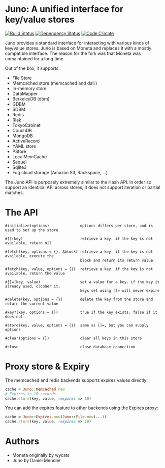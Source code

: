 Juno: A unified interface for key/value stores
================================================

[![Build Status](https://secure.travis-ci.org/minad/juno.png?branch=master)](http://travis-ci.org/minad/juno) [![Dependency Status](https://gemnasium.com/minad/juno.png?travis)](https://gemnasium.com/minad/juno) [![Code Climate](https://codeclimate.com/badge.png)](https://codeclimate.com/github/minad/juno)

Juno provides a standard interface for interacting with various kinds of key/value stores. Juno
is based on Moneta and replaces it with a mostly compatible interface. The reason for the
fork was that Moneta was unmaintained for a long time.

Out of the box, it supports:

* File Store
* Memcached store (memcached and dalli)
* In-memory store
* DataMapper
* BerkeleyDB (dbm)
* GDBM
* SDBM
* Redis
* Riak
* TokyoCabinet
* CouchDB
* MongoDB
* ActiveRecord
* YAML store
* PStore
* LocalMemCache
* Sequel
* Sqlite3
* Fog cloud storage (Amazon S3, Rackspace, ...)

The Juno API is purposely extremely similar to the Hash API. In order so support an
identical API across stores, it does not support iteration or partial matches.

The API
=======

```
#initialize(options)              options differs per-store, and is used to set up the store

#[](key)                          retrieve a key. if the key is not available, return nil

#fetch(key, options = {}, &block) retrieve a key. if the key is not available, execute the
                                  block and return its return value.

#fetch(key, value, options = {})  retrieve a key. if the key is not available, return the value

#[]=(key, value)                  set a value for a key. if the key is already used, clobber it.
                                  keys set using []= will never expire

#delete(key, options = {})        delete the key from the store and return the current value

#key?(key, options = {})          true if the key exists, false if it does not

#store(key, value, options = {})  same as []=, but you can supply options

#clear(options = {})              clear all keys in this store

#close                            close database connection
```

Proxy store & Expiry
====================

The memcached and redis backends supports expires values directly:

```ruby
cache = Juno::Memcached.new
# Expires in 10 seconds
cache.store(key, value, :expires => 10)
```

You can add the expires feature to other backends using the Expires proxy:

```ruby
cache = Juno::Expires.new(Juno::File.new(...))
cache.store(key, value, :expires => 10)
```

Authors
=======

* Moneta originally by wycats
* Juno by Daniel Mendler
